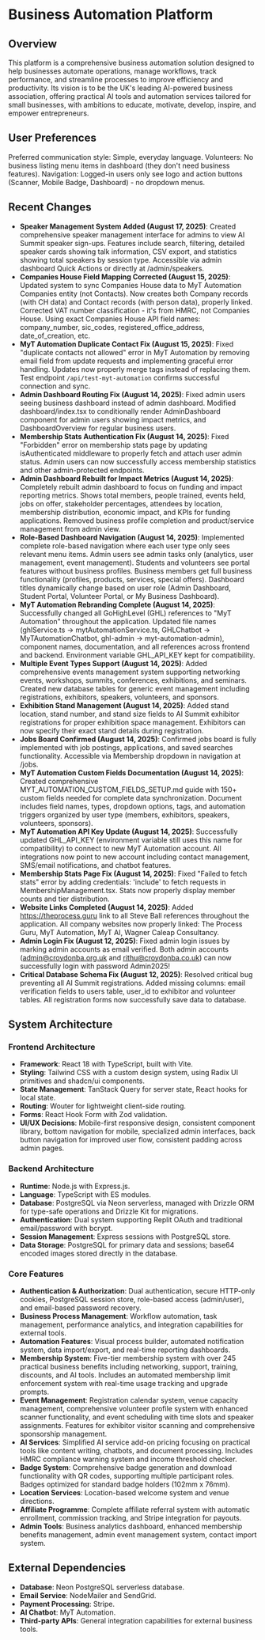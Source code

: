 # Business Automation Platform

## Overview
This platform is a comprehensive business automation solution designed to help businesses automate operations, manage workflows, track performance, and streamline processes to improve efficiency and productivity. Its vision is to be the UK's leading AI-powered business association, offering practical AI tools and automation services tailored for small businesses, with ambitions to educate, motivate, develop, inspire, and empower entrepreneurs.

## User Preferences
Preferred communication style: Simple, everyday language.
Volunteers: No business listing menu items in dashboard (they don't need business features).
Navigation: Logged-in users only see logo and action buttons (Scanner, Mobile Badge, Dashboard) - no dropdown menus.

## Recent Changes
- **Speaker Management System Added (August 17, 2025)**: Created comprehensive speaker management interface for admins to view AI Summit speaker sign-ups. Features include search, filtering, detailed speaker cards showing talk information, CSV export, and statistics showing total speakers by session type. Accessible via admin dashboard Quick Actions or directly at /admin/speakers.
- **Companies House Field Mapping Corrected (August 15, 2025)**: Updated system to sync Companies House data to MyT Automation Companies entity (not Contacts). Now creates both Company records (with CH data) and Contact records (with person data), properly linked. Corrected VAT number classification - it's from HMRC, not Companies House. Using exact Companies House API field names: company_number, sic_codes, registered_office_address, date_of_creation, etc.
- **MyT Automation Duplicate Contact Fix (August 15, 2025)**: Fixed "duplicate contacts not allowed" error in MyT Automation by removing email field from update requests and implementing graceful error handling. Updates now properly merge tags instead of replacing them. Test endpoint `/api/test-myt-automation` confirms successful connection and sync.
- **Admin Dashboard Routing Fix (August 14, 2025)**: Fixed admin users seeing business dashboard instead of admin dashboard. Modified dashboard/index.tsx to conditionally render AdminDashboard component for admin users showing impact metrics, and DashboardOverview for regular business users.
- **Membership Stats Authentication Fix (August 14, 2025)**: Fixed "Forbidden" error on membership stats page by updating isAuthenticated middleware to properly fetch and attach user admin status. Admin users can now successfully access membership statistics and other admin-protected endpoints.
- **Admin Dashboard Rebuilt for Impact Metrics (August 14, 2025)**: Completely rebuilt admin dashboard to focus on funding and impact reporting metrics. Shows total members, people trained, events held, jobs on offer, stakeholder percentages, attendees by location, membership distribution, economic impact, and KPIs for funding applications. Removed business profile completion and product/service management from admin view.
- **Role-Based Dashboard Navigation (August 14, 2025)**: Implemented complete role-based navigation where each user type only sees relevant menu items. Admin users see admin tasks only (analytics, user management, event management). Students and volunteers see portal features without business profiles. Business members get full business functionality (profiles, products, services, special offers). Dashboard titles dynamically change based on user role (Admin Dashboard, Student Portal, Volunteer Portal, or My Business Dashboard).
- **MyT Automation Rebranding Complete (August 14, 2025)**: Successfully changed all GoHighLevel (GHL) references to "MyT Automation" throughout the application. Updated file names (ghlService.ts → mytAutomationService.ts, GHLChatbot → MyTAutomationChatbot, ghl-admin → myt-automation-admin), component names, documentation, and all references across frontend and backend. Environment variable GHL_API_KEY kept for compatibility.
- **Multiple Event Types Support (August 14, 2025)**: Added comprehensive events management system supporting networking events, workshops, summits, conferences, exhibitions, and seminars. Created new database tables for generic event management including registrations, exhibitors, speakers, volunteers, and sponsors.
- **Exhibition Stand Management (August 14, 2025)**: Added stand location, stand number, and stand size fields to AI Summit exhibitor registrations for proper exhibition space management. Exhibitors can now specify their exact stand details during registration.
- **Jobs Board Confirmed (August 14, 2025)**: Confirmed jobs board is fully implemented with job postings, applications, and saved searches functionality. Accessible via Membership dropdown in navigation at /jobs.
- **MyT Automation Custom Fields Documentation (August 14, 2025)**: Created comprehensive MYT_AUTOMATION_CUSTOM_FIELDS_SETUP.md guide with 150+ custom fields needed for complete data synchronization. Document includes field names, types, dropdown options, tags, and automation triggers organized by user type (members, exhibitors, speakers, volunteers, sponsors).
- **MyT Automation API Key Update (August 14, 2025)**: Successfully updated GHL_API_KEY (environment variable still uses this name for compatibility) to connect to new MyT Automation account. All integrations now point to new account including contact management, SMS/email notifications, and chatbot features.
- **Membership Stats Page Fix (August 14, 2025)**: Fixed "Failed to fetch stats" error by adding credentials: 'include' to fetch requests in MembershipManagement.tsx. Stats now properly display member counts and tier distribution.
- **Website Links Completed (August 14, 2025)**: Added https://theprocess.guru link to all Steve Ball references throughout the application. All company websites now properly linked: The Process Guru, MyT Automation, MyT AI, Wagner Caleap Consultancy.
- **Admin Login Fix (August 12, 2025)**: Fixed admin login issues by marking admin accounts as email verified. Both admin accounts (admin@croydonba.org.uk and rithu@croydonba.co.uk) can now successfully login with password Admin2025!
- **Critical Database Schema Fix (August 12, 2025)**: Resolved critical bug preventing all AI Summit registrations. Added missing columns: email verification fields to users table, user_id to exhibitor and volunteer tables. All registration forms now successfully save data to database.

## System Architecture
### Frontend Architecture
- **Framework**: React 18 with TypeScript, built with Vite.
- **Styling**: Tailwind CSS with a custom design system, using Radix UI primitives and shadcn/ui components.
- **State Management**: TanStack Query for server state, React hooks for local state.
- **Routing**: Wouter for lightweight client-side routing.
- **Forms**: React Hook Form with Zod validation.
- **UI/UX Decisions**: Mobile-first responsive design, consistent component library, bottom navigation for mobile, specialized admin interfaces, back button navigation for improved user flow, consistent padding across admin pages.

### Backend Architecture
- **Runtime**: Node.js with Express.js.
- **Language**: TypeScript with ES modules.
- **Database**: PostgreSQL via Neon serverless, managed with Drizzle ORM for type-safe operations and Drizzle Kit for migrations.
- **Authentication**: Dual system supporting Replit OAuth and traditional email/password with bcrypt.
- **Session Management**: Express sessions with PostgreSQL store.
- **Data Storage**: PostgreSQL for primary data and sessions; base64 encoded images stored directly in the database.

### Core Features
- **Authentication & Authorization**: Dual authentication, secure HTTP-only cookies, PostgreSQL session store, role-based access (admin/user), and email-based password recovery.
- **Business Process Management**: Workflow automation, task management, performance analytics, and integration capabilities for external tools.
- **Automation Features**: Visual process builder, automated notification system, data import/export, and real-time reporting dashboards.
- **Membership System**: Five-tier membership system with over 245 practical business benefits including networking, support, training, discounts, and AI tools. Includes an automated membership limit enforcement system with real-time usage tracking and upgrade prompts.
- **Event Management**: Registration calendar system, venue capacity management, comprehensive volunteer profile system with enhanced scanner functionality, and event scheduling with time slots and speaker assignments. Features for exhibitor visitor scanning and comprehensive sponsorship management.
- **AI Services**: Simplified AI service add-on pricing focusing on practical tools like content writing, chatbots, and document processing. Includes HMRC compliance warning system and income threshold checker.
- **Badge System**: Comprehensive badge generation and download functionality with QR codes, supporting multiple participant roles. Badges optimized for standard badge holders (102mm x 76mm).
- **Location Services**: Location-based welcome system and venue directions.
- **Affiliate Programme**: Complete affiliate referral system with automatic enrollment, commission tracking, and Stripe integration for payouts.
- **Admin Tools**: Business analytics dashboard, enhanced membership benefits management, admin event management system, contact import system.

## External Dependencies
- **Database**: Neon PostgreSQL serverless database.
- **Email Service**: NodeMailer and SendGrid.
- **Payment Processing**: Stripe.
- **AI Chatbot**: MyT Automation.
- **Third-party APIs**: General integration capabilities for external business tools.